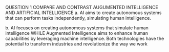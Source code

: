 QUESTION 1
COMPARE AND CONTRAST AUGUMENTED INTELLIGENCE AND ARTIFICIAL INTELLIGENCE
a. AI aims to create autonomous systems that can perform tasks independently, simulating human intelligence. 

b. AI focuses on creating autonomous systems that simulate human intelligence WHILE Augmented Intelligence aims to enhance human capabilities by leveraging machine intelligence. Both technologies have the potential to transform industries and revolutionize the way we work
